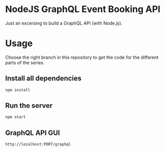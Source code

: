 # NodeJS GraphQL Event Booking API

Just an excersing to build a GraphQL API (with Node.js).

# Usage

Choose the right branch in this repository to get the code for the different parts of the series.

## Install all dependencies

```sh
npm install
```

## Run the server

```sh
npm start
```

## GraphQL API GUI

```sh
http://localhost:PORT/graphql
```
